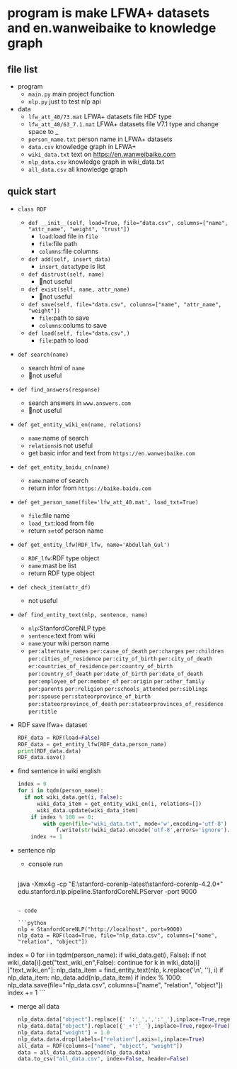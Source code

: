 # program is make LFWA+ datasets and en.wanweibaike to knowledge graph 

## file list
- program
    - `main.py` main project function 
    - `nlp.py` just to test nlp api
- data
    - `lfw_att_40/73.mat` LFWA+ datasets file HDF type
    - `lfw_att_40/63_7.1.mat` LFWA+ datasets file V7.1 type and change space to _
    - `person_name.txt` person name in LFWA+ datasets
    - `data.csv` knowledge graph in LFWA+
    - `wiki_data.txt` text on https://en.wanweibaike.com
    - `nlp_data.csv` knowledge graph in wiki_data.txt
    - `all_data.csv` all knowledge graph
    
## quick start

- `class RDF`
  
  - `def __init__(self, load=True, file="data.csv", columns=["name", "attr_name", "weight", "trust"])`
    - `load`:load file in `file`
    - `file`:file path
    - `columns`:file columns
  - `def add(self, insert_data)`
    - `insert_data`:type is list
  - `def distrust(self, name)`
    - :no_entry_sign:not useful
  - `def exist(self, name, attr_name)`
    - :no_entry_sign:not useful
  - `def save(self, file="data.csv", columns=["name", "attr_name", "weight"])`
    - `file`:path to save
    - `columns`:colums to save
  - `def load(self, file="data.csv",)`
    - `file`:path to load
  
- `def search(name)`
  - search html of `name`
  - :no_entry_sign:not useful 
  
- `def find_answers(response)`
  - search answers in `www.answers.com`
  - :no_entry_sign:not useful

- `def get_entity_wiki_en(name, relations)`
  - `name`:name of search
  - `relations`is not useful
  - get basic infor and text from `https://en.wanweibaike.com`

- `def get_entity_baidu_cn(name)`

  - `name`:name of search
  - return infor from `https://baike.baidu.com`

- `def get_person_name(file='lfw_att_40.mat', load_txt=True)`

  - `file`:file name
  - `load_txt`:load from file
  - return `set`of person name

- `def get_entity_lfw(RDF_lfw, name='Abdullah_Gul')`

  - `RDF_lfw`:RDF type object
  - `name`:mast be list
  - return RDF type object

- `def check_item(attr_df)`

  - not useful

- `def find_entity_text(nlp, sentence, name)`

  - `nlp`:StanfordCoreNLP type
  - `sentence`:text from wiki
  - `name`:your wiki person name
  - `per:alternate_names` `per:cause_of_death` `per:charges` `per:children` `per:cities_of_residence` `per:city_of_birth` `per:city_of_death` `er:countries_of_residence` `per:country_of_birth` `per:country_of_death` `per:date_of_birth` `per:date_of_death` `per:employee_of` `per:member_of` `per:origin` `per:other_family` `per:parents` `per:religion` `per:schools_attended` `per:siblings` `per:spouse` `per:stateorprovince_of_birth` `per:stateorprovince_of_death` `per:stateorprovinces_of_residence` `per:title`

- RDF  save lfwa+ dataset

  ```python
  RDF_data = RDF(load=False)
  RDF_data = get_entity_lfw(RDF_data,person_name)
  print(RDF_data.data)
  RDF_data.save()
  ```

- find sentence in wiki english

  ```python
  index = 0
  for i in tqdm(person_name):
  	if not wiki_data.get(i, False):
  		wiki_data_item = get_entity_wiki_en(i, relations=[])
  		wiki_data.update(wiki_data_item)
      if index % 100 == 0:
          with open(file="wiki_data.txt", mode='w',encoding='utf-8') as f:
              f.write(str(wiki_data).encode('utf-8',errors='ignore').decode('utf-8'))
      index += 1
  ```

- sentence nlp

  - console run 

    ```bash
  java -Xmx4g -cp "E:\stanford-corenlp-latest\stanford-corenlp-4.2.0\*" edu.stanford.nlp.pipeline.StanfordCoreNLPServer -port 9000
    ```

  - code

    ```python
    nlp = StanfordCoreNLP("http://localhost", port=9000)
    nlp_data = RDF(load=True, file="nlp_data.csv", columns=["name", "relation", "object"])
index = 0
    for i in tqdm(person_name):
        if wiki_data.get(i, False):
            if not wiki_data[i].get("text_wiki_en",False):
                continue
            for k in wiki_data[i]["text_wiki_en"]:
                nlp_data_item = find_entity_text(nlp, k.replace('\n', ''), i)
                if nlp_data_item:
                    nlp_data.add(nlp_data_item)
        if index % 1000:
            nlp_data.save(file="nlp_data.csv", columns=["name", "relation", "object"])
        index += 1
    ```
    
  
- merge all data

  ```python
  nlp_data.data["object"].replace({' ':'_',',':'_'},inplace=True,regex=True)
  nlp_data.data["object"].replace({'_+':'_'},inplace=True,regex=True)
  nlp_data.data["weight"] = 1.0
  nlp_data.data.drop(labels=["relation"],axis=1,inplace=True)
  all_data = RDF(columns=["name", "object", "weight"])
  data = all_data.data.append(nlp_data.data)
  data.to_csv("all_data.csv", index=False, header=False)
  ```

  

